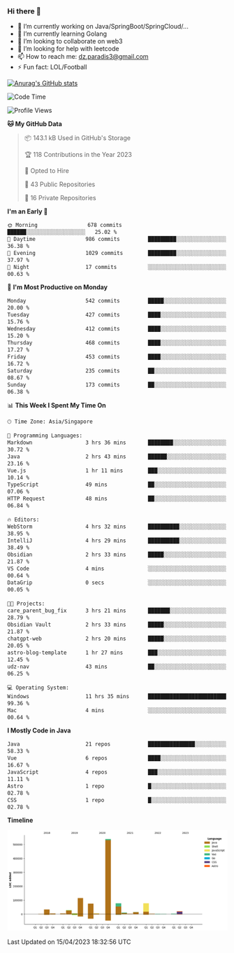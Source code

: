 ### Hi there 👋

- 🔭 I’m currently working on Java/SpringBoot/SpringCloud/...
- 🌱 I’m currently learning Golang
- 👯 I’m looking to collaborate on web3
- 🤔 I’m looking for help with leetcode
- 📫 How to reach me: dz.paradis3@gmail.com
- ⚡ Fun fact: LOL/Football

[![Anurag's GitHub stats](https://github-readme-stats.vercel.app/api?username=xiumu2017&show_icons=true&theme=radical)](https://github.com/anuraghazra/github-readme-stats)

<!--
**xiumu2017/xiumu2017** is a ✨ _special_ ✨ repository because its `README.md` (this file) appears on your GitHub profile.

Here are some ideas to get you started:

- 🔭 I’m currently working on ...
- 🌱 I’m currently learning ...
- 👯 I’m looking to collaborate on ...
- 🤔 I’m looking for help with ...
- 💬 Ask me about ...
- 📫 How to reach me: ...
- 😄 Pronouns: ...
- ⚡ Fun fact: ...
-->

<!--START_SECTION:waka-->
![Code Time](http://img.shields.io/badge/Code%20Time-1%2C341%20hrs%2020%20mins-blue)

![Profile Views](http://img.shields.io/badge/Profile%20Views-0-blue)

**🐱 My GitHub Data** 

> 📦 143.1 kB Used in GitHub's Storage 
 > 
> 🏆 118 Contributions in the Year 2023
 > 
> 💼 Opted to Hire
 > 
> 📜 43 Public Repositories 
 > 
> 🔑 16 Private Repositories 
 > 
**I'm an Early 🐤** 

```text
🌞 Morning                678 commits         ██████░░░░░░░░░░░░░░░░░░░   25.02 % 
🌆 Daytime                986 commits         █████████░░░░░░░░░░░░░░░░   36.38 % 
🌃 Evening                1029 commits        █████████░░░░░░░░░░░░░░░░   37.97 % 
🌙 Night                  17 commits          ░░░░░░░░░░░░░░░░░░░░░░░░░   00.63 % 
```
📅 **I'm Most Productive on Monday** 

```text
Monday                   542 commits         █████░░░░░░░░░░░░░░░░░░░░   20.00 % 
Tuesday                  427 commits         ████░░░░░░░░░░░░░░░░░░░░░   15.76 % 
Wednesday                412 commits         ████░░░░░░░░░░░░░░░░░░░░░   15.20 % 
Thursday                 468 commits         ████░░░░░░░░░░░░░░░░░░░░░   17.27 % 
Friday                   453 commits         ████░░░░░░░░░░░░░░░░░░░░░   16.72 % 
Saturday                 235 commits         ██░░░░░░░░░░░░░░░░░░░░░░░   08.67 % 
Sunday                   173 commits         ██░░░░░░░░░░░░░░░░░░░░░░░   06.38 % 
```


📊 **This Week I Spent My Time On** 

```text
🕑︎ Time Zone: Asia/Singapore

💬 Programming Languages: 
Markdown                 3 hrs 36 mins       ████████░░░░░░░░░░░░░░░░░   30.72 % 
Java                     2 hrs 43 mins       ██████░░░░░░░░░░░░░░░░░░░   23.16 % 
Vue.js                   1 hr 11 mins        ███░░░░░░░░░░░░░░░░░░░░░░   10.14 % 
TypeScript               49 mins             ██░░░░░░░░░░░░░░░░░░░░░░░   07.06 % 
HTTP Request             48 mins             ██░░░░░░░░░░░░░░░░░░░░░░░   06.84 % 

🔥 Editors: 
WebStorm                 4 hrs 32 mins       ██████████░░░░░░░░░░░░░░░   38.95 % 
IntelliJ                 4 hrs 29 mins       ██████████░░░░░░░░░░░░░░░   38.49 % 
Obsidian                 2 hrs 33 mins       █████░░░░░░░░░░░░░░░░░░░░   21.87 % 
VS Code                  4 mins              ░░░░░░░░░░░░░░░░░░░░░░░░░   00.64 % 
DataGrip                 0 secs              ░░░░░░░░░░░░░░░░░░░░░░░░░   00.05 % 

🐱‍💻 Projects: 
care_parent_bug_fix      3 hrs 21 mins       ███████░░░░░░░░░░░░░░░░░░   28.79 % 
Obsidian Vault           2 hrs 33 mins       █████░░░░░░░░░░░░░░░░░░░░   21.87 % 
chatgpt-web              2 hrs 20 mins       █████░░░░░░░░░░░░░░░░░░░░   20.05 % 
astro-blog-template      1 hr 27 mins        ███░░░░░░░░░░░░░░░░░░░░░░   12.45 % 
udz-nav                  43 mins             ██░░░░░░░░░░░░░░░░░░░░░░░   06.25 % 

💻 Operating System: 
Windows                  11 hrs 35 mins      █████████████████████████   99.36 % 
Mac                      4 mins              ░░░░░░░░░░░░░░░░░░░░░░░░░   00.64 % 
```

**I Mostly Code in Java** 

```text
Java                     21 repos            ███████████████░░░░░░░░░░   58.33 % 
Vue                      6 repos             ████░░░░░░░░░░░░░░░░░░░░░   16.67 % 
JavaScript               4 repos             ███░░░░░░░░░░░░░░░░░░░░░░   11.11 % 
Astro                    1 repo              █░░░░░░░░░░░░░░░░░░░░░░░░   02.78 % 
CSS                      1 repo              █░░░░░░░░░░░░░░░░░░░░░░░░   02.78 % 
```



**Timeline**

![Lines of Code chart](https://raw.githubusercontent.com/xiumu2017/xiumu2017/main/assets/bar_graph.png)


 Last Updated on 15/04/2023 18:32:56 UTC
<!--END_SECTION:waka-->
